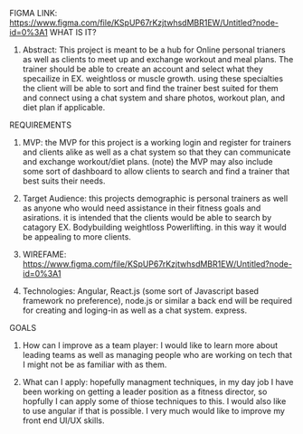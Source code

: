 FIGMA LINK:  https://www.figma.com/file/KSpUP67rKzjtwhsdMBR1EW/Untitled?node-id=0%3A1
WHAT IS IT?
1. Abstract: This project is meant to be a hub for Online personal trianers as well as clients to meet up and exchange 
   workout and meal plans. The trainer should be able to create an account and select what they specailize in EX. weightloss 
   or muscle growth. using these specialties the client will be able to sort and find the trainer best suited for them and connect
   using a chat system and share photos, workout plan, and diet plan if applicable.

REQUIREMENTS

1. MVP: the MVP for this project is a working login and register for trainers and clients alike as well as a
   chat system so that they can communicate and exchange workout/diet plans.
   (note) the MVP may also include some sort of dashboard to allow clients to search and find a trainer that 
   best suits their needs.

2. Target Audience: this projects demographic is personal trainers as well as anyone who would need assistance
   in their fitness goals and asirations. it is intended that the clients would be able to search by catagory
   EX. Bodybuilding weightloss Powerlifting. in this way it would be appealing to more clients.

3. WIREFAME: https://www.figma.com/file/KSpUP67rKzjtwhsdMBR1EW/Untitled?node-id=0%3A1 

4. Technologies: Angular, React.js (some sort of Javascript based framework no preference), node.js or similar a 
   back end will be required for creating and loging-in as well as a chat system. express.

GOALS

1. How can I improve as a team player: I would like to learn more about leading teams as well as managing people who
   are working on tech that I might not be as familiar with as them.

2. What can I apply: hopefully managment techniques, in my day job I have been working on getting a leader position
   as a fitness director, so hopfully I can apply some of thiose techniques to this. I would also like to use angular
   if that is possible. I very much would like to improve my front end UI/UX skills.

